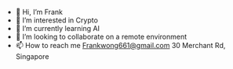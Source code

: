 - 👋 Hi, I’m Frank
- 👀 I’m interested in Crypto
- 🌱 I’m currently learning AI
- 💞️ I’m looking to collaborate on a remote environment
- 📫 How to reach me
    Frankwong661@gmail.com
30 Merchant Rd, Singapore
<!---
SnowBlueChain/SnowBlueChain is a ✨ special ✨ repository because its `README.md` (this file) appears on your GitHub profile.
You can click the Preview link to take a look at your changes.
--->
